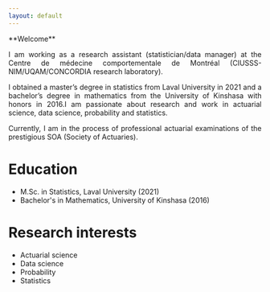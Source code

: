 ```yaml
---
layout: default
---
```


<!-- Text can be **bold**, _italic_, or ~~strikethrough~~.

[Link to another page](./another-page.html).

There should be whitespace between paragraphs.

There should be whitespace between paragraphs. We recommend including a README, or a file with information about your project. -->


<div style="text-align: justify">
 <p>**Welcome**</p>
  
<p>I am working as a research assistant (statistician/data manager) at the Centre de médecine comportementale de Montréal (CIUSSS-NIM/UQAM/CONCORDIA research laboratory).
<p>I obtained a master’s degree in statistics from Laval University in 2021 and a bachelor’s degree in mathematics from the University of Kinshasa with honors in 2016.I am passionate about research and work in actuarial science, data science, probability and statistics.</p>
<p>Currently, I am in the process of professional actuarial examinations of the prestigious SOA (Society of Actuaries).</p>
</div>

# Education

* M.Sc. in Statistics, Laval University (2021)
* Bachelor's in Mathematics,  University of Kinshasa (2016)

# Research interests

* Actuarial science
* Data science
* Probability
* Statistics
